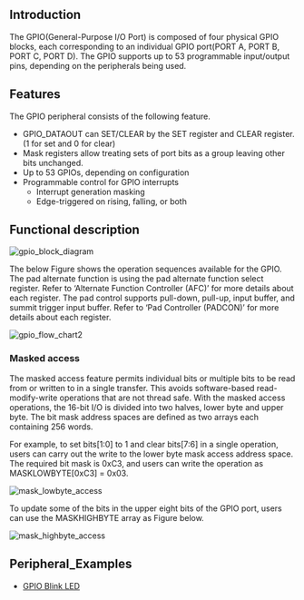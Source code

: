 ## Introduction

The GPIO(General-Purpose I/O Port) is composed of four physical GPIO blocks, each corresponding to an individual GPIO port(PORT A, PORT B, PORT C, PORT D). The GPIO supports up to 53 programmable input/output pins, depending on the peripherals being used.

## Features

The GPIO peripheral consists of the following feature.

 *  GPIO_DATAOUT can SET/CLEAR by the SET register and CLEAR register.(1 for set and 0 for clear)
 *  Mask registers allow treating sets of port bits as a group leaving other bits unchanged.
 *  Up to 53 GPIOs, depending on configuration
 *  Programmable control for GPIO interrupts
    * Interrupt generation masking
    * Edge-triggered on rising, falling, or both
    
## Functional description

![gpio_block_diagram](../img/gpio_block_diagram.jpg)

The below Figure shows the operation sequences available for the GPIO. The pad alternate function is using the pad alternate function select register. Refer to ‘Alternate Function Controller (AFC)’ for more details about each register. The pad control supports pull-down, pull-up, input buffer, and summit trigger input buffer. Refer to ‘Pad Controller (PADCON)’ for more details about each register.

![gpio_flow_chart2](../img/gpio_flow_chart2.jpg)


### Masked access

The masked access feature permits individual bits or multiple bits to be read from or written to in a single transfer. This avoids software-based read-modify-write operations that are not thread safe. With the masked access operations, the 16-bit I/O is divided into two halves, lower byte and upper byte. The bit mask address spaces are defined as two arrays each containing 256 words.

For example, to set bits[1:0] to 1 and clear bits[7:6] in a single operation, users can carry out the write to the lower byte mask access address space. The required bit mask is 0xC3, and users can write the operation as MASKLOWBYTE[0xC3] = 0x03.

![mask_lowbyte_access](../img/mask_lowbyte_access.jpg)

To update some of the bits in the upper eight bits of the GPIO port, users can use the MASKHIGHBYTE array as Figure below.

![mask_highbyte_access](../img/mask_highbyte_access.jpg)

## Peripheral_Examples

  * [GPIO Blink LED](GPIO-Blink_LED-example.md)
